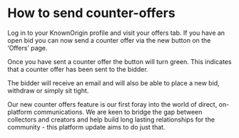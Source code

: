 # How to send counter-offers

Log in to your KnownOrigin profile and visit your offers tab. If you have an open bid you can now send a counter offer via the new button on the ‘Offers’ page.

Once you have sent a counter offer the button will turn green. This indicates that a counter offer has been sent to the bidder.

The bidder will receive an email and will also be able to place a new bid, withdraw or simply sit tight.

Our new counter offers feature is our first foray into the world of direct, on-platform communications. We are keen to bridge the gap between collectors and creators and help build long lasting relationships for the community - this platform update aims to do just that.